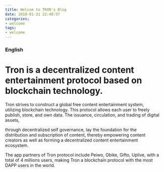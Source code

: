 ```yaml
---
title: Welcom to TRON's Blog
date: 2018-01-31 22:48:57
categories:
- welcome
tags:
- welcome
---
```


### English

# Tron is a decentralized content entertainment protocol based on blockchain technology.
Tron strives to construct a global free content entertainment system, utilizing blockchain technology. This protocol allows each user to freely publish, store, and own data. The issuance, circulation, and trading of digital assets,

through decentralized self governance, lay the foundation for the distribution and subscription of content, thereby empowering content creators as well as forming a decentralized content entertainment ecosystem.

The app partners of Tron protocol include Peiwo, Obike, Gifto, Uplive, with a total of 4 millions users, making Tron a blockchain protocol with the most DAPP users in the world.

